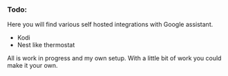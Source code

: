 ### Todo:

Here you will find various self hosted integrations with Google assistant.

* Kodi
* Nest like thermostat


All is work in progress and my own setup. With a little bit of work you could make it your own.
